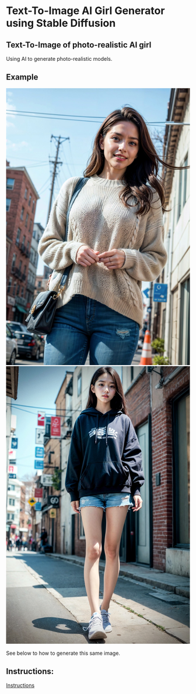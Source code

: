 # Text-To-Image AI Girl Generator using Stable Diffusion

## Text-To-Image of photo-realistic AI girl

Using AI to generate photo-realistic models.

## Example 

<p align="center">
  <img src="example/2.jpeg" alt="Image 2">
  <img src="example/1.jpeg" alt="Image 1">
</p>

See below to how to generate this same image.

## Instructions:

[Instructions](instructions.pdf)
